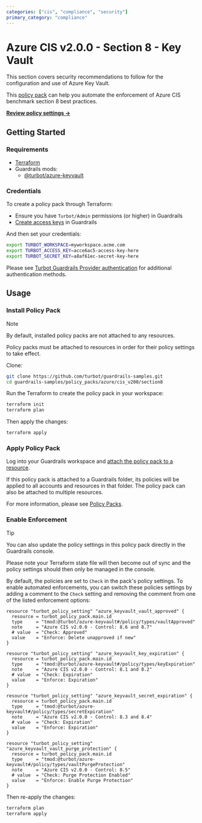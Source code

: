 ```yaml
---
categories: ["cis", "compliance", "security"]
primary_category: "compliance"
---
```


# Azure CIS v2.0.0 - Section 8 - Key Vault

This section covers security recommendations to follow for the configuration and use of Azure Key Vault.

This [policy pack](https://turbot.com/guardrails/docs/concepts/resources/smart-folders) can help you automate the enforcement of Azure CIS benchmark section 8 best practices.

**[Review policy settings →](https://hub-guardrails-turbot-com-git-development-turbot.vercel.app/policy-packs/azure/cis_v200/section8/settings)**

## Getting Started

### Requirements

- [Terraform](https://developer.hashicorp.com/terraform/install)
- Guardrails mods:
  - [@turbot/azure-keyvault](https://hub-guardrails-turbot-com-git-development-turbot.vercel.app/azure/mods/azure-keyvault)

### Credentials

To create a policy pack through Terraform:

- Ensure you have `Turbot/Admin` permissions (or higher) in Guardrails
- [Create access keys](https://turbot.com/guardrails/docs/guides/iam/access-keys#generate-a-new-guardrails-api-access-key) in Guardrails

And then set your credentials:

```sh
export TURBOT_WORKSPACE=myworkspace.acme.com
export TURBOT_ACCESS_KEY=acce6ac5-access-key-here
export TURBOT_SECRET_KEY=a8af61ec-secret-key-here
```

Please see [Turbot Guardrails Provider authentication](https://registry.terraform.io/providers/turbot/turbot/latest/docs#authentication) for additional authentication methods.

## Usage

### Install Policy Pack

> [!NOTE]
> By default, installed policy packs are not attached to any resources.
>
> Policy packs must be attached to resources in order for their policy settings to take effect.

Clone:

```sh
git clone https://github.com/turbot/guardrails-samples.git
cd guardrails-samples/policy_packs/azure/cis_v200/section8
```

Run the Terraform to create the policy pack in your workspace:

```sh
terraform init
terraform plan
```

Then apply the changes:

```sh
terraform apply
```

### Apply Policy Pack

Log into your Guardrails workspace and [attach the policy pack to a resource](https://turbot.com/guardrails/docs/guides/working-with-folders/smart#attach-a-smart-folder-to-a-resource).

If this policy pack is attached to a Guardrails folder, its policies will be applied to all accounts and resources in that folder. The policy pack can also be attached to multiple resources.

For more information, please see [Policy Packs](https://turbot.com/guardrails/docs/concepts/resources/smart-folders).

### Enable Enforcement

> [!TIP]
> You can also update the policy settings in this policy pack directly in the Guardrails console.
>
> Please note your Terraform state file will then become out of sync and the policy settings should then only be managed in the console.

By default, the policies are set to `Check` in the pack's policy settings. To enable automated enforcements, you can switch these policies settings by adding a comment to the `Check` setting and removing the comment from one of the listed enforcement options:

```hcl
resource "turbot_policy_setting" "azure_keyvault_vault_approved" {
  resource = turbot_policy_pack.main.id
  type     = "tmod:@turbot/azure-keyvault#/policy/types/vaultApproved"
  note     = "Azure CIS v2.0.0 - Control: 8.6 and 8.7"
  # value  = "Check: Approved"
  value    = "Enforce: Delete unapproved if new"
}

resource "turbot_policy_setting" "azure_keyvault_key_expiration" {
  resource = turbot_policy_pack.main.id
  type     = "tmod:@turbot/azure-keyvault#/policy/types/keyExpiration"
  note     = "Azure CIS v2.0.0 - Control: 8.1 and 8.2"
  # value  = "Check: Expiration"
  value    = "Enforce: Expiration"
}

resource "turbot_policy_setting" "azure_keyvault_secret_expiration" {
  resource = turbot_policy_pack.main.id
  type     = "tmod:@turbot/azure-keyvault#/policy/types/secretExpiration"
  note     = "Azure CIS v2.0.0 - Control: 8.3 and 8.4"
  # value  = "Check: Expiration"
  value    = "Enforce: Expiration"
}

resource "turbot_policy_setting" "azure_keyvault_vault_purge_protection" {
  resource = turbot_policy_pack.main.id
  type     = "tmod:@turbot/azure-keyvault#/policy/types/vaultPurgeProtection"
  note     = "Azure CIS v2.0.0 - Control: 8.5"
  # value  = "Check: Purge Protection Enabled"
  value    = "Enforce: Enable Purge Protection"
}
```

Then re-apply the changes:

```sh
terraform plan
terraform apply
```
